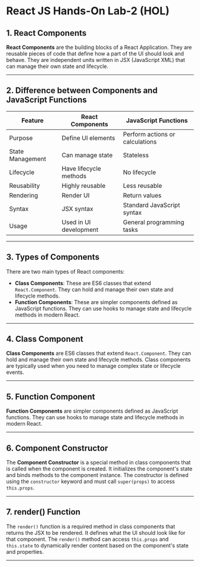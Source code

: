 # React JS Hands-On Lab-2 (HOL)

## 1. React Components

**React Components** are the building blocks of a React Application. They are reusable pieces of code that define how a part of the UI should look and behave. They are independent units written in JSX (JavaScript XML) that can manage their own state and lifecycle.

----

## 2. Difference between Components and JavaScript Functions

| Feature                | React Components            | JavaScript Functions          |
|------------------------|-----------------------------|-------------------------------|
| Purpose                | Define UI elements          | Perform actions or calculations |
| State Management       | Can manage state            | Stateless                     |
| Lifecycle              | Have lifecycle methods      | No lifecycle                  |
| Reusability            | Highly reusable             | Less reusable                 |
| Rendering              | Render UI                   | Return values                 |
| Syntax                 | JSX syntax                  | Standard JavaScript syntax    |
| Usage                  | Used in UI development      | General programming tasks     |

----

## 3. Types of Components

There are two main types of React components:

- **Class Components**: These are ES6 classes that extend `React.Component`. They can hold and manage their own state and lifecycle methods.  
- **Function Components**: These are simpler components defined as JavaScript functions. They can use hooks to manage state and lifecycle methods in modern React.

----

## 4. Class Component

**Class Components** are ES6 classes that extend `React.Component`. They can hold and manage their own state and lifecycle methods. Class components are typically used when you need to manage complex state or lifecycle events.

----

## 5. Function Component

**Function Components** are simpler components defined as JavaScript functions. They can use hooks to manage state and lifecycle methods in modern React.

----

## 6. Component Constructor

The **Component Constructor** is a special method in class components that is called when the component is created. It initializes the component's state and binds methods to the component instance. The constructor is defined using the `constructor` keyword and must call `super(props)` to access `this.props`.

----

## 7. render() Function

The `render()` function is a required method in class components that returns the JSX to be rendered. It defines what the UI should look like for that component. The `render()` method can access `this.props` and `this.state` to dynamically render content based on the component's state and properties.

----
